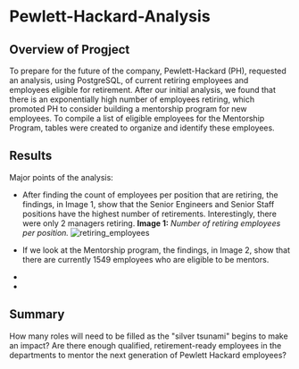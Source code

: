 # Pewlett-Hackard-Analysis
## Overview of Progject
To prepare for the future of the company, Pewlett-Hackard (PH), requested an analysis, using PostgreSQL, of current retiring employees and employees eligible for retirement. After our initial analysis, we found that there is an exponentially high number of employees retiring, which promoted PH to consider building a mentorship program for new employees. To compile a list of eligible employees for the Mentorship Program, tables were created to organize and identify these employees.  

## Results
Major points of the analysis:
- After finding the count of employees per position that are retiring, the findings, in Image 1, show that the Senior Engineers and Senior Staff positions have the highest number of retirements. Interestingly, there were only 2 managers retiring. 
**Image 1:** *Number of retiring employees per position.*
![retiring_employees](https://user-images.githubusercontent.com/102122063/169731205-962d5fdb-c605-4d3a-985f-7953277cd6db.PNG)

- If we look at the Mentorship program, the findings, in Image 2, show that there are currently 1549 employees who are eligible to be mentors. 
-
-
## Summary
How many roles will need to be filled as the "silver tsunami" begins to make an impact?
Are there enough qualified, retirement-ready employees in the departments to mentor the next generation of Pewlett Hackard employees?
